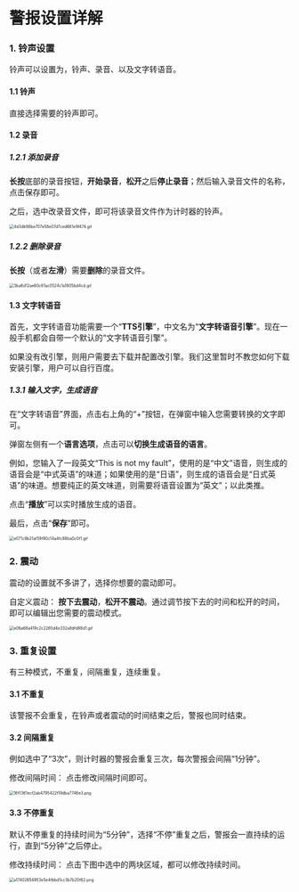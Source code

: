 # 警报设置详解

### 1. 铃声设置

铃声可以设置为，铃声、录音、以及文字转语音。

#### 1.1 铃声

直接选择需要的铃声即可。

#### 1.2 录音

##### 1.2.1 添加录音

**长按**底部的录音按钮，**开始录音**，**松开**之后**停止录音**；然后输入录音文件的名称，点击保存即可。

之后，选中改录音文件，即可将该录音文件作为计时器的铃声。

<img src="https://gd-hbimg.huaban.com/fdc542c70e13fe60d3a67f78d66a7c3e289d7ec19a7c9-kT70Bs" alt="4d3db98be707e58e07d7ced661e9f474.gif" style="zoom:50%;" />

##### 1.2.2 删除录音

**长按**（或者**左滑**）需要**删除**的录音文件。

<img src="https://gd-hbimg.huaban.com/8a9a7bc00de212075771d86db89a694f7441c1763d2ad-MawLvf" alt="3ba6d12ae60c61ac0524c1a1805bd4cd.gif" style="zoom:50%;" />

#### 1.3 文字转语音

首先，文字转语音功能需要一个“**TTS引擎**”，中文名为“**文字转语音引擎**”。现在一般手机都会自带一个默认的“文字转语音引擎”。

如果没有改引擎，则用户需要去下载并配置改引擎。我们这里暂时不教您如何下载安装引擎，用户可以自行百度。

##### 1.3.1 输入文字，生成语音

在“文字转语音”界面，点击右上角的“+”按钮，在弹窗中输入您需要转换的文字即可。

弹窗左侧有一个**语言选项**，点击可以**切换生成语音的语言**。

例如，您输入了一段英文“This is not my fault”，使用的是“中文”语音，则生成的语音会是“中式英语”的味道；如果使用的是“日语”，则生成的语音会是“日式英语”的味道。想要纯正的英文味道，则需要将语音设置为“英文”；以此类推。

点击“**播放**”可以实时播放生成的语音。

最后，点击“**保存**”即可。

<img src="https://gd-hbimg.huaban.com/7f090db42cc2669f5b80b26daa80f8fa897ed3f2f72ff-Zr8D71" alt="e071c9b21af59f90c14a4fc88ba0c0f1.gif" style="zoom:50%;" />

 

### 2. 震动

震动的设置就不多讲了，选择你想要的震动即可。

自定义震动： **按下去震动**，**松开不震动**。通过调节按下去的时间和松开的时间，即可以编辑出您需要的震动模式。

<img src="https://gd-hbimg.huaban.com/f392003d6dc7249c3dcfa8ce01f7911b057aee8cfca5f-jW8lfs" alt="e06a68a419c2c2265d4e332a8dfd88d1.gif" style="zoom:50%;" />

### 3. 重复设置

有三种模式，不重复，间隔重复，连续重复。

#### 3.1 不重复

该警报不会重复，在铃声或者震动的时间结束之后，警报也同时结束。

#### 3.2 间隔重复

例如选中了“3次”，则计时器的警报会重复三次，每次警报会间隔“1分钟”。

修改间隔时间： 点击修改间隔时间即可。

<img src="https://gd-hbimg.huaban.com/760259b4cb7b7f5112113dc3dc3a8eddc83bc32217cd4-SO1Vgc" alt="16f1361ecf2ab4795422f19dba7746e3.png" style="zoom:50%;" />

#### 3.3 不停重复

默认不停重复的持续时间为“5分钟”，选择“不停”重复之后，警报会一直持续的运行，直到“5分钟”之后停止。

修改持续时间： 点击下图中选中的两块区域，都可以修改持续时间。

<img src="https://gd-hbimg.huaban.com/637a612563940720a6031bbe44551bec6a82d78cba12-d26Trr" alt="a17402654953e5e4fbbd1cc3b7b20f62.png" style="zoom:50%;" />